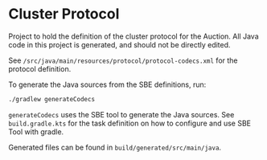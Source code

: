 # Cluster Protocol

Project to hold the definition of the cluster protocol for the Auction.
All Java code in this project is generated, and should not be directly edited.

See `/src/java/main/resources/protocol/protocol-codecs.xml` for the protocol definition.

To generate the Java sources from the SBE definitions, run:

```bash
./gradlew generateCodecs
```

`generateCodecs` uses the SBE tool to generate the Java sources.
See `build.gradle.kts` for the task definition on how to configure and use SBE Tool with gradle.

Generated files can be found in `build/generated/src/main/java`.
